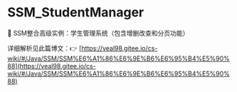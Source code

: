 # SSM_StudentManager
📣 SSM整合高级实例：学生管理系统（包含增删改查和分页功能）

详细解析见此篇博文：👉 [https://veal98.gitee.io/cs-wiki/#/Java/SSM/SSM%E6%A1%86%E6%9E%B6%E6%95%B4%E5%90%88](https://veal98.gitee.io/cs-wiki/#/Java/SSM/SSM%E6%A1%86%E6%9E%B6%E6%95%B4%E5%90%88)
